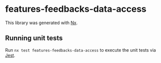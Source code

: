 # features-feedbacks-data-access

This library was generated with [Nx](https://nx.dev).

## Running unit tests

Run `nx test features-feedbacks-data-access` to execute the unit tests via [Jest](https://jestjs.io).
